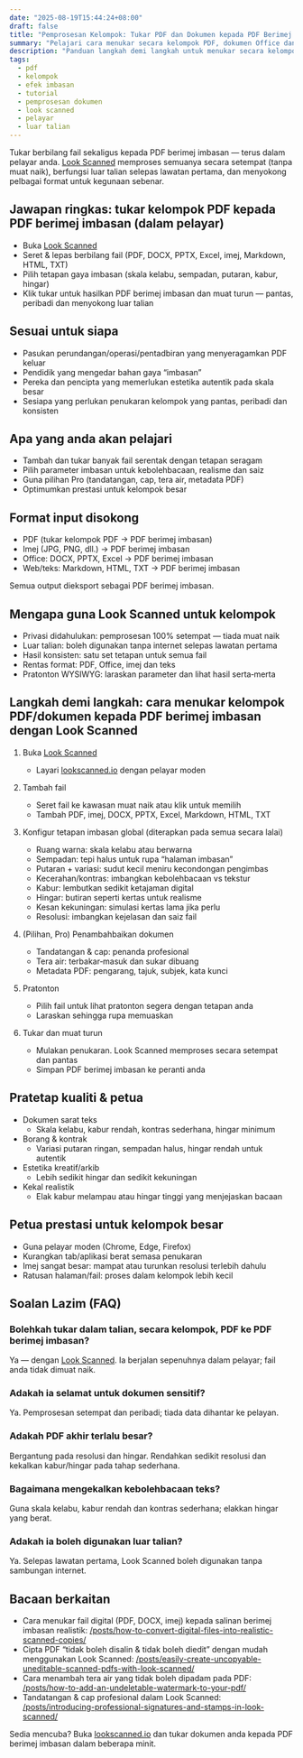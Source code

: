 ```yaml
---
date: "2025-08-19T15:44:24+08:00"
draft: false
title: "Pemprosesan Kelompok: Tukar PDF dan Dokumen kepada PDF Berimej Imbasan (Look Scanned)"
summary: "Pelajari cara menukar secara kelompok PDF, dokumen Office dan imej kepada PDF berimej imbasan dengan Look Scanned — terus dalam pelayar dengan privasi penuh."
description: "Panduan langkah demi langkah untuk menukar secara kelompok PDF, DOCX, PPTX, Excel, imej, Markdown, HTML dan TXT kepada PDF berimej imbasan menggunakan Look Scanned. Setempat, pantas dan mengutamakan privasi."
tags:
  - pdf
  - kelompok
  - efek imbasan
  - tutorial
  - pemprosesan dokumen
  - look scanned
  - pelayar
  - luar talian
---
```


Tukar berbilang fail sekaligus kepada PDF berimej imbasan — terus dalam pelayar anda. [Look Scanned](https://lookscanned.io) memproses semuanya secara setempat (tanpa muat naik), berfungsi luar talian selepas lawatan pertama, dan menyokong pelbagai format untuk kegunaan sebenar.

## Jawapan ringkas: tukar kelompok PDF kepada PDF berimej imbasan (dalam pelayar)

- Buka [Look Scanned](https://lookscanned.io)
- Seret & lepas berbilang fail (PDF, DOCX, PPTX, Excel, imej, Markdown, HTML, TXT)
- Pilih tetapan gaya imbasan (skala kelabu, sempadan, putaran, kabur, hingar)
- Klik tukar untuk hasilkan PDF berimej imbasan dan muat turun — pantas, peribadi dan menyokong luar talian

## Sesuai untuk siapa

- Pasukan perundangan/operasi/pentadbiran yang menyeragamkan PDF keluar
- Pendidik yang mengedar bahan gaya “imbasan”
- Pereka dan pencipta yang memerlukan estetika autentik pada skala besar
- Sesiapa yang perlukan penukaran kelompok yang pantas, peribadi dan konsisten

## Apa yang anda akan pelajari

- Tambah dan tukar banyak fail serentak dengan tetapan seragam
- Pilih parameter imbasan untuk kebolehbacaan, realisme dan saiz
- Guna pilihan Pro (tandatangan, cap, tera air, metadata PDF)
- Optimumkan prestasi untuk kelompok besar

## Format input disokong

- PDF (tukar kelompok PDF → PDF berimej imbasan)
- Imej (JPG, PNG, dll.) → PDF berimej imbasan
- Office: DOCX, PPTX, Excel → PDF berimej imbasan
- Web/teks: Markdown, HTML, TXT → PDF berimej imbasan

Semua output dieksport sebagai PDF berimej imbasan.

## Mengapa guna Look Scanned untuk kelompok

- Privasi didahulukan: pemprosesan 100% setempat — tiada muat naik
- Luar talian: boleh digunakan tanpa internet selepas lawatan pertama
- Hasil konsisten: satu set tetapan untuk semua fail
- Rentas format: PDF, Office, imej dan teks
- Pratonton WYSIWYG: laraskan parameter dan lihat hasil serta‑merta

## Langkah demi langkah: cara menukar kelompok PDF/dokumen kepada PDF berimej imbasan dengan Look Scanned

1. Buka [Look Scanned](https://lookscanned.io)
   - Layari [lookscanned.io](https://lookscanned.io) dengan pelayar moden

2. Tambah fail
   - Seret fail ke kawasan muat naik atau klik untuk memilih
   - Tambah PDF, imej, DOCX, PPTX, Excel, Markdown, HTML, TXT

3. Konfigur tetapan imbasan global (diterapkan pada semua secara lalai)
   - Ruang warna: skala kelabu atau berwarna
   - Sempadan: tepi halus untuk rupa “halaman imbasan”
   - Putaran + variasi: sudut kecil meniru kecondongan pengimbas
   - Kecerahan/kontras: imbangkan kebolehbacaan vs tekstur
   - Kabur: lembutkan sedikit ketajaman digital
   - Hingar: butiran seperti kertas untuk realisme
   - Kesan kekuningan: simulasi kertas lama jika perlu
   - Resolusi: imbangkan kejelasan dan saiz fail

4. (Pilihan, Pro) Penambahbaikan dokumen
   - Tandatangan & cap: penanda profesional
   - Tera air: terbakar‑masuk dan sukar dibuang
   - Metadata PDF: pengarang, tajuk, subjek, kata kunci

5. Pratonton
   - Pilih fail untuk lihat pratonton segera dengan tetapan anda
   - Laraskan sehingga rupa memuaskan

6. Tukar dan muat turun
   - Mulakan penukaran. Look Scanned memproses secara setempat dan pantas
   - Simpan PDF berimej imbasan ke peranti anda

## Pratetap kualiti & petua

- Dokumen sarat teks
  - Skala kelabu, kabur rendah, kontras sederhana, hingar minimum
- Borang & kontrak
  - Variasi putaran ringan, sempadan halus, hingar rendah untuk autentik
- Estetika kreatif/arkib
  - Lebih sedikit hingar dan sedikit kekuningan
- Kekal realistik
  - Elak kabur melampau atau hingar tinggi yang menjejaskan bacaan

## Petua prestasi untuk kelompok besar

- Guna pelayar moden (Chrome, Edge, Firefox)
- Kurangkan tab/aplikasi berat semasa penukaran
- Imej sangat besar: mampat atau turunkan resolusi terlebih dahulu
- Ratusan halaman/fail: proses dalam kelompok lebih kecil

## Soalan Lazim (FAQ)

### Bolehkah tukar dalam talian, secara kelompok, PDF ke PDF berimej imbasan?
Ya — dengan [Look Scanned](https://lookscanned.io). Ia berjalan sepenuhnya dalam pelayar; fail anda tidak dimuat naik.

### Adakah ia selamat untuk dokumen sensitif?
Ya. Pemprosesan setempat dan peribadi; tiada data dihantar ke pelayan.

### Adakah PDF akhir terlalu besar?
Bergantung pada resolusi dan hingar. Rendahkan sedikit resolusi dan kekalkan kabur/hingar pada tahap sederhana.

### Bagaimana mengekalkan kebolehbacaan teks?
Guna skala kelabu, kabur rendah dan kontras sederhana; elakkan hingar yang berat.

### Adakah ia boleh digunakan luar talian?
Ya. Selepas lawatan pertama, Look Scanned boleh digunakan tanpa sambungan internet.

## Bacaan berkaitan

- Cara menukar fail digital (PDF, DOCX, imej) kepada salinan berimej imbasan realistik: [/posts/how-to-convert-digital-files-into-realistic-scanned-copies/](../how-to-convert-digital-files-into-realistic-scanned-copies/)
- Cipta PDF “tidak boleh disalin & tidak boleh diedit” dengan mudah menggunakan Look Scanned: [/posts/easily-create-uncopyable-uneditable-scanned-pdfs-with-look-scanned/](../easily-create-uncopyable-uneditable-scanned-pdfs-with-look-scanned/)
- Cara menambah tera air yang tidak boleh dipadam pada PDF: [/posts/how-to-add-an-undeletable-watermark-to-your-pdf/](../how-to-add-an-undeletable-watermark-to-your-pdf/)
- Tandatangan & cap profesional dalam Look Scanned: [/posts/introducing-professional-signatures-and-stamps-in-look-scanned/](../introducing-professional-signatures-and-stamps-in-look-scanned/)

Sedia mencuba? Buka [lookscanned.io](https://lookscanned.io) dan tukar dokumen anda kepada PDF berimej imbasan dalam beberapa minit. 